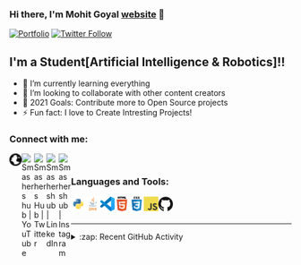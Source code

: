 ### Hi there, I'm Mohit Goyal [website] 👋
[![Portfolio](https://img.shields.io/website?label=Portfolio&style=for-the-badge&url=https://mohitgoyal.in)][Portfolio]
[![Twitter Follow](https://img.shields.io/twitter/follow/MOhitg1108?color=1DA1F2&logo=twitter&style=for-the-badge)][twitter]

## I'm a Student[Artificial Intelligence & Robotics]!!

- 🌱 I’m currently learning everything
- 👯 I’m looking to collaborate with other content creators
- 🥅 2021 Goals: Contribute more to Open Source projects
- ⚡ Fun fact: I love to Create Intresting Projects!
### Connect with me:

[<img align="left" alt="smashershub.in" width="22px" src="https://raw.githubusercontent.com/iconic/open-iconic/master/svg/globe.svg" />][website]
[<img align="left" alt="Smashers hub | YouTube" width="22px" src="https://cdn.jsdelivr.net/npm/simple-icons@v3/icons/youtube.svg" />][youtube]
[<img align="left" alt="Smashers Hub | Twitter" width="22px" src="https://cdn.jsdelivr.net/npm/simple-icons@v3/icons/twitter.svg" />][twitter]
[<img align="left" alt="Smashershub | LinkedIn" width="22px" src="https://cdn.jsdelivr.net/npm/simple-icons@v3/icons/linkedin.svg" />][linkedin]
[<img align="left" alt="Smashershub | Instagram" width="22px" src="https://cdn.jsdelivr.net/npm/simple-icons@v3/icons/instagram.svg" />][instagram]

<br />
 
### Languages and Tools:
[<img align="left" alt="Python" width="26px" src="https://raw.githubusercontent.com/github/explore/80688e429a7d4ef2fca1e82350fe8e3517d3494d/topics/python/python.png" />][website]
[<img align="left" alt="Java" width="26px" src="https://raw.githubusercontent.com/github/explore/80688e429a7d4ef2fca1e82350fe8e3517d3494d/topics/java/java.png" />][website]

[<img align="left" alt="Visual Studio Code" width="26px" src="https://raw.githubusercontent.com/github/explore/80688e429a7d4ef2fca1e82350fe8e3517d3494d/topics/visual-studio-code/visual-studio-code.png" />][website]
[<img align="left" alt="HTML5" width="26px" src="https://raw.githubusercontent.com/github/explore/80688e429a7d4ef2fca1e82350fe8e3517d3494d/topics/html/html.png" />][website]
[<img align="left" alt="CSS3" width="26px" src="https://raw.githubusercontent.com/github/explore/80688e429a7d4ef2fca1e82350fe8e3517d3494d/topics/css/css.png" />][website]
[<img align="left" alt="JavaScript" width="26px" src="https://raw.githubusercontent.com/github/explore/80688e429a7d4ef2fca1e82350fe8e3517d3494d/topics/javascript/javascript.png" />][website]
[<img align="left" alt="GitHub" width="26px" src="https://raw.githubusercontent.com/github/explore/78df643247d429f6cc873026c0622819ad797942/topics/github/github.png" />][website]

<br />
<br />

---

<details>
  <summary>:zap: Recent GitHub Activity</summary>
  
<!--START_SECTION:activity-->
1. 🗣 All GitHub Repository [#1](https://github.com/Mohit1108?tab=repositories) in [Coder Mohit](https://github.com/Mohit1108?tab=repositories)
<!--END_SECTION:activity-->

</details>



[Arduino_Project]: https://smashershub.in/?sarduino-projects
[Python_Project]: https://smashershub.in/?sarduino-projects
[HTML]: https://smashershub.in/?s=html
[CSS]: https://smashershub.in/?s=css
[JS]: https://smashershub.in/?s=js

[java]: https://smashershub.in/?s=java
[website]: https://smashershub.in
[twitter]: https://twitter.com/Mohitg1108
[youtube]: https://www.youtube.com/c/CoderMohit
[instagram]: https://www.instagram.com/itz_mohit.goyal
[linkedin]: https://www.linkedin.com/in/mohitgoyal1108
[Portfolio]:https://mohitgoyal.in/
[webdevplaylist]: https://www.youtube.com/playlist?list=PLkwxH9e_vrAJ0WbEsFA9W3I1W-g_BTsbt
[jsplaylist]: https://www.youtube.com/playlist?list=PLkwxH9e_vrALRJKu7wfXby3MKeflhTu6B
[cssplaylist]: https://www.youtube.com/playlist?list=PLkwxH9e_vrALSdvZuEh6gqQdmDoDIoqz4
[reactplaylist]: https://www.youtube.com/playlist?list=PLkwxH9e_vrAK4TdffpxKY3QGyHCpxFcQ0




